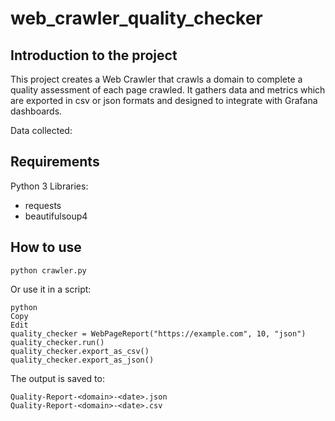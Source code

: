 # web_crawler_quality_checker


## Introduction to the project

This project creates a Web Crawler that crawls a domain to complete a quality assessment of each page crawled. It gathers data and metrics which are exported in csv or json formats and designed to integrate with Grafana dashboards. 

Data collected:


## Requirements
Python 3
Libraries:
* requests
* beautifulsoup4

## How to use

``` 
python crawler.py
```
Or use it in a script:

```
python
Copy
Edit
quality_checker = WebPageReport("https://example.com", 10, "json")
quality_checker.run()
quality_checker.export_as_csv()
quality_checker.export_as_json()
```

The output is saved to:

```
Quality-Report-<domain>-<date>.json
Quality-Report-<domain>-<date>.csv
```


